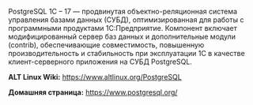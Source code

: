 PostgreSQL 1C – 17 — продвинутая объектно-реляционная система управления базами данных (СУБД),
оптимизированная для работы с программными продуктами 1С:Предприятие.
Компонент включает модифицированный сервер баз данных и дополнительные модули (contrib),
обеспечивающие совместимость, повышенную производительность и стабильность при эксплуатации 1С в качестве клиент-серверного приложения
на СУБД PostgreSQL.

**ALT Linux Wiki:** <https://www.altlinux.org/PostgreSQL>

**Домашняя страница:** <https://www.postgresql.org/>
